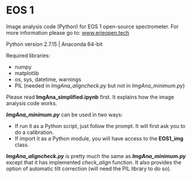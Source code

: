 # EOS 1
Image analysis code (Python) for EOS 1 open-source spectrometer. 
For more information please go to:  www.erieopen.tech

Python version 2.7.15 | Anaconda 64-bit

Required libraries:
- numpy
- matplotlib
- os, sys, datetime, warnings
- PIL (needed in *ImgAna_aligncheck.py* but not in *ImgAna_minimum.py*)

Please read **ImgAna_simplified.ipynb** first. It explains how the image analysis code works.

***ImgAna_minimum.py*** can be used in two ways:
- If run it as a Python script, just follow the prompt. It will first ask you to do a calibration.
- If import it as a Python module, you will have access to the **EOS1_img** class.

***ImgAna_aligncheck.py*** is pretty much the same as ***ImgAna_minimum.py*** except that it has implemented *check_align* function. It also provides the option of automatic tilt correction (will need the PIL library to do so).
